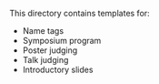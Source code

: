 This directory contains templates for:
* Name tags
* Symposium program
* Poster judging
* Talk judging
* Introductory slides
